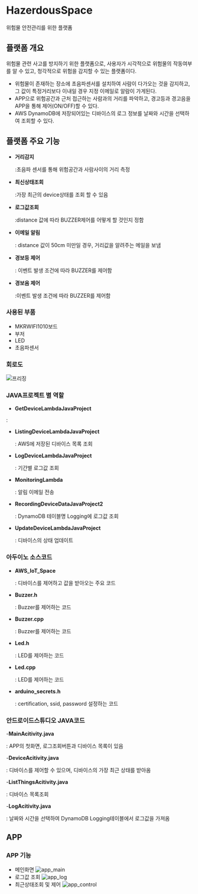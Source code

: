 # HazerdousSpace

위험물 안전관리를 위한 플랫폼

## 플랫폼 개요
위험물 관련 사고를 방지하기 위한 플랫폼으로, 사용자가 시각적으로 위험물의 작동여부를 알 수 있고, 청각적으로 위험을 감지할 수 있는 플랫폼이다.

- 위험물이 존재하는 장소에 초음파센서를 설치하여 사람이 다가오는 것을 감지하고, 그 값이 특정거리보다 이내일 경우 지정 이메일로 알람이 가게된다.
- APP으로 위험공간과 근처 접근하는 사람과의 거리를 파악하고, 경고등과 경고음을 APP을 통해 제어(ON/OFF)할 수 있다.
- AWS DynamoDB에 저장되어있는 디바이스의 로그 정보를 날짜와 시간을 선택하여 조회할 수 있다.

## 플랫폼 주요 기능
- __거리감지__

  :초음파 센서를 통해 위험공간과 사람사이의 거리 측정

- __최신상태조회__

  :가장 최근의 device상태를 조회 할 수 있음

- __로그값조회__

  :distance 값에 따라 BUZZER제어를 어떻게 할 것인지 정함

- __이메일 알림__

  : distance 값이 50cm 미만일 경우, 거리값을 알려주는 메일을 보냄

- __경보등 제어__

  : 이벤트 발생 조건에 따라 BUZZER를 제어함

- __경보음 제어__

  :이벤트 발생 조건에 따라 BUZZER를 제어함



### 사용된 부품
- MKRWIFI1010보드
- 부저
- LED
- 초음파센서

### 회로도
![프리징](https://user-images.githubusercontent.com/50151242/70861889-c41c9c00-1f77-11ea-9307-894812bdd0de.png)

### JAVA프로젝트 별 역할
- __GetDeviceLambdaJavaProject__

:

- __ListingDeviceLambdaJavaProject__

  : AWS에 저장된 디바이스 목록 조회

- __LogDeviceLambdaJavaProject__

  : 기간별 로그값 조회

- __MonitoringLambda__

  : 알림 이메일 전송

- __RecordingDeviceDataJavaProject2__

  : DynamoDB 테이블명 Logging에 로그값 조회

- __UpdateDeviceLambdaJavaProject__

  : 디바이스의 상태 업데이트

### 아두이노 소스코드
- __AWS_IoT_Space__

  : 디바이스를 제어하고 값을 받아오는 주요 코드
- __Buzzer.h__

  : Buzzer를 제어하는 코드
- __Buzzer.cpp__

  : Buzzer를 제어하는 코드
- __Led.h__

  : LED를 제어하는 코드
- __Led.cpp__

  : LED를 제어하는 코드
- __arduino_secrets.h__

  : certification, ssid, password 설정하는 코드

### 안드로이드스튜디오 JAVA코드
-__MainAcitivity.java__

: APP의 첫화면, 로그조회버튼과 디바이스 목록이 있음

-__DeviceAcitivity.java__

: 디바이스를 제어할 수 있으며, 디바이스의 가장 최근 상태를 받아옴

-__ListThingsAcitivity.java__

: 디바이스 목록조회 

-__LogAcitivity.java__

: 날짜와 시간을 선택하여 DynamoDB Logging테이블에서 로그값을 가져옴

## APP

### APP 기능

- 메인화면
![app_main](https://user-images.githubusercontent.com/50151242/70861898-d991c600-1f77-11ea-9ab9-1b94ab2ecfd3.png)
- 로그값 조회
![app_log](https://user-images.githubusercontent.com/50151242/70861896-d8f92f80-1f77-11ea-8fd6-b4f7cd4501b3.png)
- 최근상태조회 및 제어
![app_control](https://user-images.githubusercontent.com/50151242/70861897-d991c600-1f77-11ea-9d16-589c95be1816.png)




